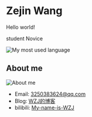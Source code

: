 # Zejin Wang

Hello world!

student  Novice 

![My most used language](https://github-readme-stats.vercel.app/api/top-langs/?username=richasy&layout=compact)

## About me

![About me](https://github-readme-stats.vercel.app/api?username=richasy&show_icons=true&theme=dracula)

- Email: 3250383624@qq.com
- Blog: [WZJ的博客](https://my-wzj233.github.io)
- bilibili: [My-name-is-WZJ](https://space.bilibili.com/12776168)

